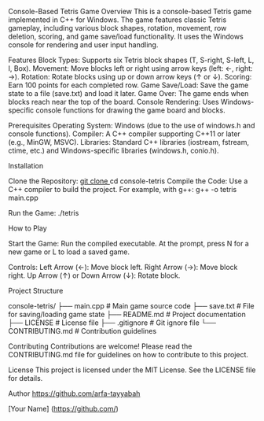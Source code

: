Console-Based Tetris Game
Overview
This is a console-based Tetris game implemented in C++ for Windows. The game features classic Tetris gameplay, including various block shapes, rotation, movement, row deletion, scoring, and game save/load functionality. It uses the Windows console for rendering and user input handling.

Features
Block Types: Supports six Tetris block shapes (T, S-right, S-left, L, I, Box).
Movement: Move blocks left or right using arrow keys (left: ←, right: →).
Rotation: Rotate blocks using up or down arrow keys (↑ or ↓).
Scoring: Earn 100 points for each completed row.
Game Save/Load: Save the game state to a file (save.txt) and load it later.
Game Over: The game ends when blocks reach near the top of the board.
Console Rendering: Uses Windows-specific console functions for drawing the game board and blocks.

Prerequisites
Operating System: Windows (due to the use of windows.h and console functions).
Compiler: A C++ compiler supporting C++11 or later (e.g., MinGW, MSVC).
Libraries: Standard C++ libraries (iostream, fstream, ctime, etc.) and Windows-specific libraries (windows.h, conio.h).

Installation





Clone the Repository:
[git clone ](https://github.com/arfa-tayyabah/console_tetris_c-)
cd console-tetris
Compile the Code: Use a C++ compiler to build the project. For example, with g++:
g++ -o tetris main.cpp

Run the Game:
./tetris

How to Play

Start the Game:
Run the compiled executable.
At the prompt, press N for a new game or L to load a saved game.

Controls:
Left Arrow (←): Move block left.
Right Arrow (→): Move block right.
Up Arrow (↑) or Down Arrow (↓): Rotate block.


Project Structure

console-tetris/
├── main.cpp          # Main game source code
├── save.txt         # File for saving/loading game state
├── README.md        # Project documentation
├── LICENSE          # License file
├── .gitignore       # Git ignore file
└── CONTRIBUTING.md   # Contribution guidelines

Contributing
Contributions are welcome! Please read the CONTRIBUTING.md file for guidelines on how to contribute to this project.

License
This project is licensed under the MIT License. See the LICENSE file for details.

Author https://github.com/arfa-tayyabah





[Your Name] (https://github.com/)
